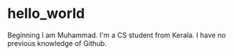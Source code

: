 # hello_world
Beginning
I am Muhammad.
I'm a CS student from Kerala. 
I have no previous knowledge of Github.
